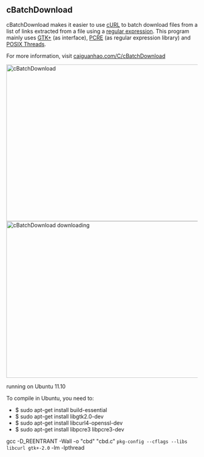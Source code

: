 ## cBatchDownload
cBatchDownload makes it easier to use [cURL](http://curl.haxx.se/libcurl/) to batch download files from a list of links extracted from a file using a [regular expression](http://en.wikipedia.org/wiki/Regular_expression). This program mainly uses [GTK+](http://www.gtk.org/) (as interface), [PCRE](http://www.pcre.org/) (as regular expression library) and [POSIX Threads](http://en.wikipedia.org/wiki/POSIX_Threads).

For more information, visit [caiguanhao.com/C/cBatchDownload](http://www.caiguanhao.com/C/cBatchDownload)

<img src="http://www.caiguanhao.com/C/images/cbatchdownload_screenshot.png" alt="cBatchDownload" width="528" height="412" /> <img src="http://www.caiguanhao.com/C/images/cbatchdownload_screenshot_2.png" alt="cBatchDownload downloading" width="528" height="412" />

running on Ubuntu 11.10

To compile in Ubuntu, you need to:

* $ sudo apt-get install build-essential
* $ sudo apt-get install libgtk2.0-dev
* $ sudo apt-get install libcurl4-openssl-dev
* $ sudo apt-get install libpcre3 libpcre3-dev

gcc -D_REENTRANT -Wall -o "cbd" "cbd.c" `pkg-config --cflags --libs libcurl gtk+-2.0` -lm -lpthread